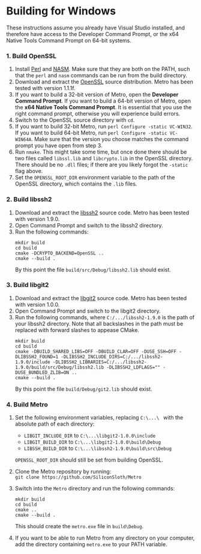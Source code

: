 # Building for Windows

These instructions assume you already have Visual Studio installed, and therefore have access to the
Developer Command Prompt, or the x64 Native Tools Command Prompt on 64-bit systems.

### 1. Build OpenSSL
1. Install [Perl](http://strawberryperl.com/) and [NASM](https://www.nasm.us/). Make sure that they are both on the PATH, such that the `perl` and `nasm` commands
   can be run from the build directory.
2. Download and extract the [OpenSSL](https://www.openssl.org/) source distribution. Metro has been tested with version 1.1.1f.
3. If you want to build a 32-bit version of Metro, open the **Developer Command Prompt**.
   If you want to build a 64-bit version of Metro, open the **x64 Native Tools Command Prompt**.
   It is essential that you use the right command prompt, otherwise you will experience build errors.
4. Switch to the OpenSSL source directory with `cd`.
5. If you want to build 32-bit Metro, run `perl Configure -static VC-WIN32`.
   If you want to build 64-bit Metro, run `perl Configure -static VC-WIN64A`.
   Make sure that the version you choose matches the command prompt you have open from step 3.
6. Run `nmake`. This might take some time, but once done there should be two files called
   `libssl.lib` and `libcrypto.lib` in the OpenSSL directory. There should be no `.dll` files;
   if there are you likely forgot the `-static` flag above.
7. Set the `OPENSSL_ROOT_DIR` environment variable to the path of the OpenSSL directory,
   which contains the `.lib` files.
   
### 2. Build libssh2
1. Download and extract the [libssh2](https://www.libssh2.org/) source code. Metro has been tested with version 1.9.0.
2. Open Command Prompt and switch to the libssh2 directory.
3. Run the following commands:
   ```batch
   mkdir build
   cd build
   cmake -DCRYPTO_BACKEND=OpenSSL ..
   cmake --build .
   ```
   By this point the file `build/src/Debug/libssh2.lib` should exist.
   
### 3. Build libgit2
1. Download and extract the [libgit2](https://libgit2.org/) source code. Metro has been tested with version 1.0.0.
3. Open Command Prompt and switch to the libgit2 directory.
4. Run the following commands, where `C:/.../libssh2-1.9.0` is the path of your libssh2 directory.
   Note that all backslashes in the path must be replaced with forward slashes to appease CMake.
   ```batch
   mkdir build
   cd build
   cmake -DBUILD_SHARED_LIBS=OFF -DBUILD_CLAR=OFF -DUSE_SSH=OFF -DLIBSSH2_FOUND=1 -DLIBSSH2_INCLUDE_DIRS=C:/.../libssh2-1.9.0/include -DLIBSSH2_LIBRARIES=C:/.../libssh2-1.9.0/build/src/Debug/libssh2.lib -DLIBSSH2_LDFLAGS="" -DUSE_BUNDLED_ZLIB=ON ..
   cmake --build .
   ```
   By this point the file `build/Debug/git2.lib` should exist.
   
### 4. Build Metro
1. Set the following environment variables, replacing `C:\...\ ` with the absolute path of each directory:
   * `LIBGIT_INCLUDE_DIR` to `C:\...\libgit2-1.0.0\include`
   * `LIBGIT_BUILD_DIR` to `C:\...\libgit2-1.0.0\build\Debug`
   * `LIBSSH_BUILD_DIR` to `C:\...\libssh2-1.9.0\build\src\Debug`
   
   `OPENSSL_ROOT_DIR` should still be set from building OpenSSL.
2. Clone the Metro repository by running: \
   `git clone https://github.com/SiliconSloth/Metro`
3. Switch into the `Metro` directory and run the following commands:
   ```batch
   mkdir build
   cd build
   cmake ..
   cmake --build .
   ```
   This should create the `metro.exe` file in `build\Debug`.
4. If you want to be able to run Metro from any directory on your computer,
   add the directory containing `metro.exe` to your PATH variable.